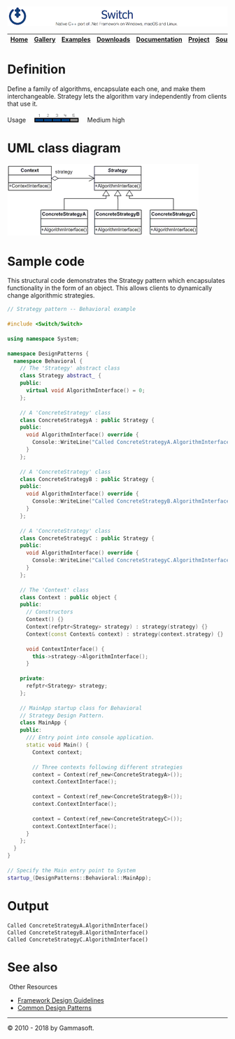 ![Switch Header](Pictures/SwitchNativeC++port.png)

| [Home](Home.md) | [Gallery](Gallery.md) | [Examples](Examples.md) | [Downloads](Downloads.md) | [Documentation](Documentation.md) | [Project](https://sourceforge.net/projects/switchpro) | [Source](https://github.com/gammasoft71/switch) | [License](License.md) | [Contact](Contact.md) | [GAMMA Soft](https://gammasoft71.wixsite.com/gammasoft) |
|-----------------|-----------------------|-------------------------|-------------------------|-----------------------------------|-------------------------------------------------------|-------------------------------------------------|-----------------------|-----------------------|---------------------------------------------------------|

# Definition

Define a family of algorithms, encapsulate each one, and make them interchangeable. Strategy lets the algorithm vary independently from clients that use it.

Usage     ![Usage](Pictures/Usage4.png)     Medium high

# UML class diagram

![AbstractFactory](Pictures/DesignPatterns/strategy.gif)

# Sample code

This structural code demonstrates the Strategy pattern which encapsulates functionality in the form of an object. This allows clients to dynamically change algorithmic strategies.

```c++
// Strategy pattern -- Behavioral example
 
#include <Switch/Switch>
 
using namespace System;
 
namespace DesignPatterns {
  namespace Behavioral {
    // The 'Strategy' abstract class
    class Strategy abstract_ {
    public:
      virtual void AlgorithmInterface() = 0;
    };
    
    // A 'ConcreteStrategy' class
    class ConcreteStrategyA : public Strategy {
    public:
      void AlgorithmInterface() override {
        Console::WriteLine("Called ConcreteStrategyA.AlgorithmInterface()");
      }
    };
    
    // A 'ConcreteStrategy' class
    class ConcreteStrategyB : public Strategy {
    public:
      void AlgorithmInterface() override {
        Console::WriteLine("Called ConcreteStrategyB.AlgorithmInterface()");
      }
    };
    
    // A 'ConcreteStrategy' class
    class ConcreteStrategyC : public Strategy {
    public:
      void AlgorithmInterface() override {
        Console::WriteLine("Called ConcreteStrategyC.AlgorithmInterface()");
      }
    };
    
    // The 'Context' class
    class Context : public object {
    public:
      // Constructors
      Context() {}
      Context(refptr<Strategy> strategy) : strategy(strategy) {}
      Context(const Context& context) : strategy(context.strategy) {}
      
      void ContextInterface() {
        this->strategy->AlgorithmInterface();
      }
 
    private:
      refptr<Strategy> strategy;
    };
    
    // MainApp startup class for Behavioral
    // Strategy Design Pattern.
    class MainApp {
    public:
      /// Entry point into console application.
      static void Main() {
        Context context;
        
        // Three contexts following different strategies
        context = Context(ref_new<ConcreteStrategyA>());
        context.ContextInterface();
        
        context = Context(ref_new<ConcreteStrategyB>());
        context.ContextInterface();
        
        context = Context(ref_new<ConcreteStrategyC>());
        context.ContextInterface();
      }
    };
  }
}
 
// Specify the Main entry point to System
startup_(DesignPatterns::Behavioral::MainApp);
```

# Output

```
Called ConcreteStrategyA.AlgorithmInterface()
Called ConcreteStrategyB.AlgorithmInterface()
Called ConcreteStrategyC.AlgorithmInterface()
```

# See also
​
Other Resources

* [Framework Design Guidelines](FrameworkDesignGuidelines.md)
* [Common Design Patterns](CommonDesignPatterns.md)

______________________________________________________________________________________________

© 2010 - 2018 by Gammasoft.
